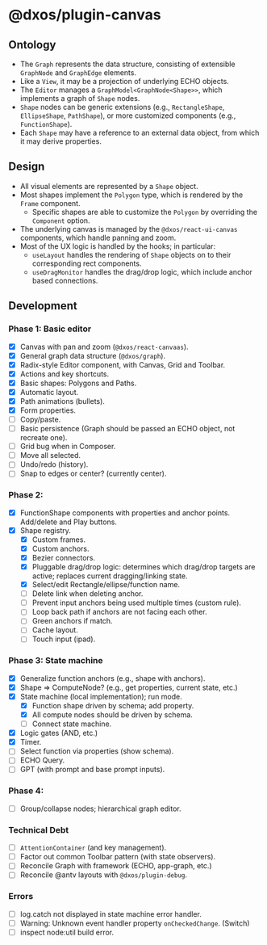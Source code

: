 # @dxos/plugin-canvas

## Ontology

- The `Graph` represents the data structure, consisting of extensible `GraphNode` and `GraphEdge` elements. 
- Like a `View`, it may be a projection of underlying ECHO objects.
- The `Editor` manages a `GraphModel<GraphNode<Shape>>`, which implements a graph of `Shape` nodes.
- `Shape` nodes can be generic extensions (e.g., `RectangleShape`, `EllipseShape`, `PathShape`), 
  or more customized components (e.g., `FunctionShape`).
- Each `Shape` may have a reference to an external data object, from which it may derive properties.

## Design

- All visual elements are represented by a `Shape` object.
- Most shapes implement the `Polygon` type, which is rendered by the `Frame` component.
  - Specific shapes are able to customize the `Polygon` by overriding the `Component` option.
- The underlying canvas is managed by the `@dxos/react-ui-canvas` components, which handle panning and zoom.
- Most of the UX logic is handled by the hooks; in particular:
  - `useLayout` handles the rendering of `Shape` objects on to their corresponding rect components.
  - `useDragMonitor` handles the drag/drop logic, which include anchor based connections.

## Development

### Phase 1: Basic editor
- [x] Canvas with pan and zoom (`@dxos/react-canvaas`).
- [x] General graph data structure (`@dxos/graph`).
- [x] Radix-style Editor component, with Canvas, Grid and Toolbar.
- [x] Actions and key shortcuts.
- [x] Basic shapes: Polygons and Paths.
- [x] Automatic layout.
- [x] Path animations (bullets).
- [x] Form properties.
- [ ] Copy/paste.
- [ ] Basic persistence (Graph should be passed an ECHO object, not recreate one).
- [ ] Grid bug when in Composer.
- [ ] Move all selected.
- [ ] Undo/redo (history).
- [ ] Snap to edges or center? (currently center).

### Phase 2: 
- [x] FunctionShape components with properties and anchor points. Add/delete and Play buttons.
- [x] Shape registry.
  - [x] Custom frames.
  - [x] Custom anchors.
  - [x] Bezier connectors.
  - [x] Pluggable drag/drop logic: determines which drag/drop targets are active; replaces current dragging/linking state.
  - [x] Select/edit Rectangle/ellipse/function name.
  - [ ] Delete link when deleting anchor.
  - [ ] Prevent input anchors being used multiple times (custom rule).
  - [ ] Loop back path if anchors are not facing each other.
  - [ ] Green anchors if match.
  - [ ] Cache layout.
  - [ ] Touch input (ipad).

### Phase 3: State machine

- [x] Generalize function anchors (e.g., shape with anchors).
- [x] Shape => ComputeNode? (e.g., get properties, current state, etc.)
- [x] State machine (local implementation); run mode.
  - [x] Function shape driven by schema; add property.
  - [x] All compute nodes should be driven by schema.
  - [ ] Connect state machine.
- [x] Logic gates (AND, etc.)
- [x] Timer.
- [ ] Select function via properties (show schema).
- [ ] ECHO Query.
- [ ] GPT (with prompt and base prompt inputs).

### Phase 4:
- [ ] Group/collapse nodes; hierarchical graph editor. 

### Technical Debt
- [ ] `AttentionContainer` (and key management).
- [ ] Factor out common Toolbar pattern (with state observers).
- [ ] Reconcile Graph with framework (ECHO, app-graph, etc.)
- [ ] Reconcile @antv layouts with `@dxos/plugin-debug`.

### Errors
- [ ] log.catch not displayed in state machine error handler.
- [ ] Warning: Unknown event handler property `onCheckedChange`. (Switch)
- [ ] inspect node:util build error.
